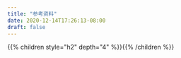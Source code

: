 ```yaml
---
title: "参考资料"
date: 2020-12-14T17:26:13-08:00
draft: false
---
```



{{% children style="h2" depth="4" %}}{{% /children %}}
